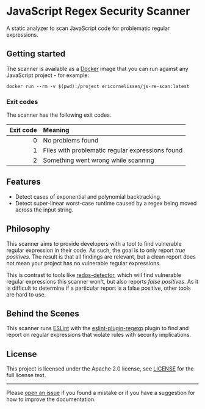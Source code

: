 # JavaScript Regex Security Scanner

A static analyzer to scan JavaScript code for problematic regular expressions.

## Getting started

The scanner is available as a [Docker] image that you can run against any
JavaScript project - for example:

```shell
docker run --rm -v $(pwd):/project ericornelissen/js-re-scan:latest
```

### Exit codes

The scanner has the following exit codes.

| Exit code | Meaning                                          |
| --------: | :----------------------------------------------- |
| 0         | No problems found                                |
| 1         | Files with problematic regular expressions found |
| 2         | Something went wrong while scanning              |

## Features

- Detect cases of exponential and polynomial backtracking.
- Detect super-linear worst-case runtime caused by a regex being moved across
  the input string.

## Philosophy

This scanner aims to provide developers with a tool to find vulnerable regular
expression in their code. As such, the goal is to only report _true positives_.
The result is that all findings are relevant, but a clean report does not mean
your project has no vulnerable regular expressions.

This is contrast to tools like [redos-detector], which will find vulnerable
regular expressions this scanner won't, but also reports _false positives_. As
it is difficult to determine if a particular report is a false positive, other
tools are hard to use.

## Behind the Scenes

This scanner runs [ESLint] with the [eslint-plugin-regexp] plugin to find and
report on regular expressions that violate rules with security implications.

## License

This project is licensed under the Apache 2.0 license, see [LICENSE] for the
full license text.

---

Please [open an issue] if you found a mistake or if you have a suggestion for
how to improve the documentation.

[docker]: https://www.docker.com/
[eslint]: https://eslint.org/
[eslint-plugin-regexp]: https://github.com/ota-meshi/eslint-plugin-regexp
[license]: ./LICENSE
[open an issue]: https://github.com/ericcornelissen/js-regex-security-scanner/issues/new?labels=documentation&template=documentation.md
[redos-detector]: https://github.com/tjenkinson/redos-detector
